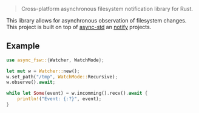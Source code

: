 > Cross-platform asynchronous filesystem notification library for Rust.

This library allows for asynchronous observation of filesystem changes. This project is built on top of [async-std](https://async.rs/) an [notify](https://github.com/notify-rs/notify) projects.

## Example

```rs
use async_fsw::{Watcher, WatchMode};

let mut w = Watcher::new();
w.set_path("/tmp", WatchMode::Recursive);
w.observe().await;

while let Some(event) = w.incomming().recv().await {
    println!("Event: {:?}", event);
}
```
